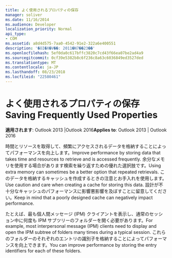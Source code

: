 ```yaml
---
title: よく使用されるプロパティの保存
manager: soliver
ms.date: 11/16/2014
ms.audience: Developer
localization_priority: Normal
api_type:
- COM
ms.assetid: a8d4d575-7aa0-4542-91e2-322a6e400551
description: '�ŏI�X�V��: 2011�N7��23��'
ms.openlocfilehash: 5ef0da0c617bffc3820c7cd43f66ea07be2ad4a9
ms.sourcegitcommit: 0cf39e5382b8c6f236c8a63c6036849ed3527ded
ms.translationtype: MT
ms.contentlocale: ja-JP
ms.lasthandoff: 08/23/2018
ms.locfileid: "22580461"
---
```

# <a name="saving-frequently-used-properties"></a><span data-ttu-id="82fdd-103">よく使用されるプロパティの保存</span><span class="sxs-lookup"><span data-stu-id="82fdd-103">Saving Frequently Used Properties</span></span>

  
  
<span data-ttu-id="82fdd-104">**適用されます**: Outlook 2013 |Outlook 2016</span><span class="sxs-lookup"><span data-stu-id="82fdd-104">**Applies to**: Outlook 2013 | Outlook 2016</span></span> 
  
<span data-ttu-id="82fdd-105">時間とリソースを取得して、頻繁にアクセスされるデータを格納することによってパフォーマンスを向上します。</span><span class="sxs-lookup"><span data-stu-id="82fdd-105">Improve performance by storing data that takes time and resources to retrieve and is accessed frequently.</span></span> <span data-ttu-id="82fdd-106">余分なメモリを使用する場合があります検索を繰り返すための優れた選択肢です。</span><span class="sxs-lookup"><span data-stu-id="82fdd-106">Using extra memory can sometimes be a better option that repeated retrievals.</span></span> <span data-ttu-id="82fdd-107">このデータを格納するキャッシュを作成するときの注意とお手入れを使用します。</span><span class="sxs-lookup"><span data-stu-id="82fdd-107">Use caution and care when creating a cache for storing this data.</span></span> <span data-ttu-id="82fdd-108">設計が不十分なキャッシュのパフォーマンスに影響悪影響を及ぼすことに留意してください。</span><span class="sxs-lookup"><span data-stu-id="82fdd-108">Keep in mind that a poorly designed cache can negatively impact performance.</span></span>
  
<span data-ttu-id="82fdd-109">たとえば、最も個人間メッセージ (IPM) クライアントを表示し、通常のセッション中に何度も IPM サブツリーのフォルダーを開く必要があります。</span><span class="sxs-lookup"><span data-stu-id="82fdd-109">For example, most interpersonal message (IPM) clients need to display and open the IPM subtree of folders many times during a typical session.</span></span> <span data-ttu-id="82fdd-110">これらのフォルダーのそれぞれのエントリの識別子を格納することによってパフォーマンスを向上できます。</span><span class="sxs-lookup"><span data-stu-id="82fdd-110">You can improve performance by storing the entry identifiers for each of these folders.</span></span> 
  

